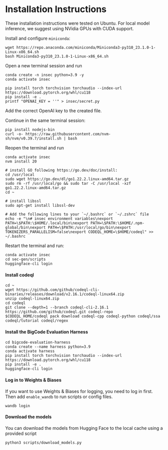 # Installation Instructions

These installation instructions were tested on Ubuntu. For local model inference, we suggest using NVidia GPUs with CUDA support.

Install and configure `miniconda`:
```
wget https://repo.anaconda.com/miniconda/Miniconda3-py310_23.1.0-1-Linux-x86_64.sh
bash Miniconda3-py310_23.1.0-1-Linux-x86_64.sh
```

Open a new terminal session and run
```
conda create -n insec python=3.9 -y
conda activate insec

pip install torch torchvision torchaudio --index-url https://download.pytorch.org/whl/cu118
pip install -e .
printf "OPENAI_KEY = ''" > insec/secret.py
```
Add the correct OpenAI key to the created file.

Continue in the same terminal session:
```
pip install nodejs-bin
curl -o- https://raw.githubusercontent.com/nvm-sh/nvm/v0.39.7/install.sh | bash
```

Reopen the terminal and run
```
conda activate insec
nvm install 20

# install GO following https://go.dev/doc/install:
cd /usr/local
sudo wget https://go.dev/dl/go1.22.2.linux-amd64.tar.gz
sudo rm -rf /usr/local/go && sudo tar -C /usr/local -xzf go1.22.2.linux-amd64.tar.gz
cd ~

# install libssl
sudo apt-get install libssl-dev
```

```
# Add the following lines to your `~/.bashrc` or `~/.zshrc` file
echo -e "\n# insec environment variables\nexport PATH=\$PATH:\$HOME/.local/bin\nexport PATH=\$PATH:\$HOME/.npm-global/bin\nexport PATH=\$PATH:/usr/local/go/bin\nexport TOKENIZERS_PARALLELISM=false\nexport CODEQL_HOME=\$HOME/codeql" >> ~/.bashrc
```

Restart the terminal and run:
```
conda activate insec
cd sec-gen/scripts
huggingface-cli login
```

#### Install codeql

```
cd ~
wget https://github.com/github/codeql-cli-binaries/releases/download/v2.16.1/codeql-linux64.zip
unzip codeql-linux64.zip
cd codeql
git clone --depth=1 --branch codeql-cli-2.16.1 https://github.com/github/codeql.git codeql-repo
$CODEQL_HOME/codeql pack download codeql-cpp codeql-python codeql/ssa codeql/tutorial codeql/regex
```


#### Install the BigCode Evaluation Harness
```
cd bigcode-evaluation-harness
conda create --name harness python=3.9
conda activate harness
pip install torch torchvision torchaudio --index-url https://download.pytorch.org/whl/cu118
pip install -e .
huggingface-cli login
```

#### Log in to Weights & Biases
If you want to use Weights & Biases for logging, you need to log in first. Then add `enable_wandb` to run scripts or config files.
```
wandb login
```

#### Download the models
You can download the models from Hugging Face to the local cache using a provided script
```
python3 scripts/download_models.py
```
